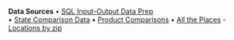 **Data Sources**
&bullet; [SQL Input-Output Data Prep](/useeio.js/footprint/)  
&bullet; [State Comparison Data](https://github.com/ModelEarth/OpenFootprint/tree/main/impacts/2020)
&bullet; [Product Comparisons](products)
&bullet; [All the Places](https://model.earth/places/) - [Locations by zip](https://github.com/ModelEarth/places-data/tree/main/location/2023/US)